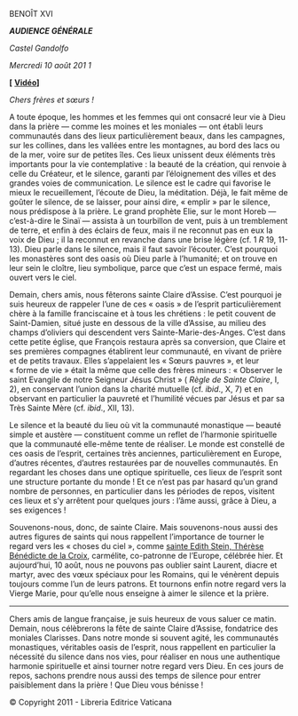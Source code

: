 BENOÎT XVI

***AUDIENCE GÉNÉRALE***

*Castel Gandolfo*

*Mercredi 10 août 201* *1*

**[** **[Vidéo](http://player.rv.va/vaticanplayer.asp?language=it&tic=VA_QAWAPCIQ)]**

*Chers frères et sœurs !*

A toute époque, les hommes et les femmes qui ont consacré leur vie à Dieu dans la prière — comme les moines et les moniales — ont établi leurs communautés dans des lieux particulièrement beaux, dans les campagnes, sur les collines, dans les vallées entre les montagnes, au bord des lacs ou de la mer, voire sur de petites îles. Ces lieux unissent deux éléments très importants pour la vie contemplative : la beauté de la création, qui renvoie à celle du Créateur, et le silence, garanti par l’éloignement des villes et des grandes voies de communication. Le silence est le cadre qui favorise le mieux le recueillement, l’écoute de Dieu, la méditation. Déjà, le fait même de goûter le silence, de se laisser, pour ainsi dire, « emplir » par le silence, nous prédispose à la prière. Le grand prophète Elie, sur le mont Horeb — c’est-à-dire le Sinaï — assista à un tourbillon de vent, puis à un tremblement de terre, et enfin à des éclairs de feux, mais il ne reconnut pas en eux la voix de Dieu ; il la reconnut en revanche dans une brise légère (cf. 1 *R* 19, 11-13). Dieu parle dans le silence, mais il faut savoir l’écouter. C’est pourquoi les monastères sont des oasis où Dieu parle à l’humanité; et on trouve en leur sein le cloître, lieu symbolique, parce que c’est un espace fermé, mais ouvert vers le ciel.

Demain, chers amis, nous fêterons sainte Claire d’Assise. C’est pourquoi je suis heureux de rappeler l’une de ces « oasis » de l’esprit particulièrement chère à la famille franciscaine et à tous les chrétiens : le petit couvent de Saint-Damien, situé juste en dessous de la ville d’Assise, au milieu des champs d’oliviers qui descendent vers Sainte-Marie-des-Anges. C’est dans cette petite église, que François restaura après sa conversion, que Claire et ses premières compagnes établirent leur communauté, en vivant de prière et de petits travaux. Elles s’appelaient les « Sœurs pauvres », et leur « forme de vie » était la même que celle des frères mineurs : « Observer le saint Evangile de notre Seigneur Jésus Christ » ( *Règle de Sainte Claire*, I, 2), en conservant l’union dans la charité mutuelle (cf. *ibid*., X, 7) et en observant en particulier la pauvreté et l’humilité vécues par Jésus et par sa Très Sainte Mère (cf. *ibid*., XII, 13).

Le silence et la beauté du lieu où vit la communauté monastique — beauté simple et austère — constituent comme un reflet de l’harmonie spirituelle que la communauté elle-même tente de réaliser. Le monde est constellé de ces oasis de l’esprit, certaines très anciennes, particulièrement en Europe, d’autres récentes, d’autres restaurées par de nouvelles communautés. En regardant les choses dans une optique spirituelle, ces lieux de l’esprit sont une structure portante du monde ! Et ce n’est pas par hasard qu’un grand nombre de personnes, en particulier dans les périodes de repos, visitent ces lieux et s’y arrêtent pour quelques jours : l’âme aussi, grâce à Dieu, a ses exigences !

Souvenons-nous, donc, de sainte Claire. Mais souvenons-nous aussi des autres figures de saints qui nous rappellent l’importance de tourner le regard vers les « choses du ciel », comme [sainte Edith Stein, Thérèse Bénédicte de la Croix](http://www.vatican.va/news_services/liturgy/saints/ns_lit_doc_19981011_edith_stein_fr.html), carmélite, co-patronne de l’Europe, célébrée hier. Et aujourd’hui, 10 août, nous ne pouvons pas oublier saint Laurent, diacre et martyr, avec des vœux spéciaux pour les Romains, qui le vénèrent depuis toujours comme l’un de leurs patrons. Et tournons enfin notre regard vers la Vierge Marie, pour qu’elle nous enseigne à aimer le silence et la prière.

* * *

Chers amis de langue française, je suis heureux de vous saluer ce matin. Demain, nous célèbrerons la fête de sainte Claire d’Assise, fondatrice des moniales Clarisses. Dans notre monde si souvent agité, les communautés monastiques, véritables oasis de l’esprit, nous rappellent en particulier la nécessité du silence dans nos vies, pour réaliser en nous une authentique harmonie spirituelle et ainsi tourner notre regard vers Dieu. En ces jours de repos, sachons prendre nous aussi des temps de silence pour entrer paisiblement dans la prière ! Que Dieu vous bénisse !

© Copyright 2011 - Libreria Editrice Vaticana